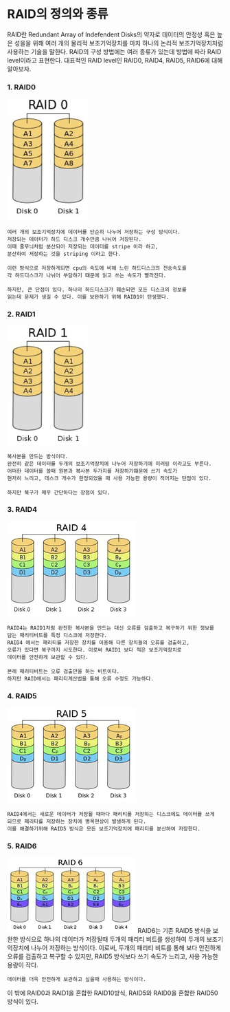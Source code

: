 # RAID의 정의와 종류
RAID란 Redundant Array of Indefendent Disks의 약자로
데이터의 안정성 혹은 높은 성을을 위해 여러 개의 물리적 보조기억장치를 마치 하나의
논리적 보조기억장치처럼 사용하는 기술을 말한다.
RAID의 구성 방법에는 여러 종류가 있는데 방법에 따라 RAID level이라고 표현한다.
대표적인 RAID level인 RAID0, RAID4, RAID5, RAID6에 대해 알아보자.

### 1. RAID0
![raid0](./images/raid0.png)

    여러 개의 보조기억장치에 데이터를 단순히 나누어 저장하는 구성 방식이다.
    저장되는 데이터가 하드 디스크 개수만큼 나뉘어 저장된다.
    이때 줄무늬처럼 분산되어 저장되는 데이터를 stripe 이라 하고,
    분산하여 저장하는 것을 striping 이라고 한다.

    이런 방식으로 저장하게되면 cpu의 속도에 비해 느린 하드디스크의 전송속도를
    각 하드디스크가 나뉘어 부담하기 떄문에 읽고 쓰는 속도가 빨라진다.

    하지만, 큰 단점이 있다. 하나의 하드디스크가 훼손되면 모든 디스크의 정보를
    읽는데 문제가 생길 수 있다. 이를 보완하기 위해 RAID1이 탄생했다.

### 2. RAID1
![raid1](./images/raid1.png)

    복사본을 만드는 방식이다.
    완전히 같은 데이터를 두개의 보조기억장치에 나누어 저장하기에 미러링 이라고도 부른다.
    어떠한 데이터를 쓸때 원본과 복사본 두가지를 저장하기떄문에 쓰기 속도가
    현저히 느리고, 데스크 개수가 한정되었을 때 사용 가능한 용량이 적어지는 단점이 있다.
    
    하지만 복구가 매우 간단하다는 장점이 있다.

### 3. RAID4
![raid4](./images/raid4.png)

    RAID4는 RAID1처럼 완전한 복사본을 만드는 대신 오류를 검출하고 복구하기 위한 정보를
    담는 패리티비트를 특정 디스크에 저장한다.
    RAID4 에서는 패리티를 저장한 장치를 이용해 다른 장치들의 오류를 검출하고, 
    오류가 있다면 복구까지 시도한다. 이로써 RAID1 보다 적은 보조기억장치로
    데이터를 안전하게 보관할 수 있다.

    본래 패리티비트는 오류 검출만을 하는 비트이다.
    하지만 RAID에서는 패리티계산법을 통해 오류 수정도 가능하다.

### 4. RAID5
![raid5](./images/raid5.png)
    
    RAID4에서는 새로운 데이터가 저장될 때마다 패리티를 저장하는 디스크에도 데이터를 쓰게
    되므로 패리티를 저장하는 장치에 병목현상이 발생하게 된다.
    이를 해결하기위해 RAID5 방식은 모든 보조기억장치에 패리티를 분산하여 저장한다.

### 5. RAID6
![raid6](./images/raid6.png)
    RAID6는 기존 RAID5 방식을 보완한 방식으로
    하나의 데이터가 저장될때 두개의 패리티 비트를 생성하여
    두개의 보조기억장치에 나누어 저장하는 방식이다.
    이로써, 두개의 패리티 비트를 통해 보다 안전하게 오류를 검출하고 복구할 수 있지만,
    RAID5 방식보다 쓰기 속도가 느리고, 사용 가능한 용량이 작다.

    데이터를 더욱 안전하게 보관하고 싶을때 사용하는 방식이다.

이 밖에 RAID0과 RAID1을 혼합한 RAID10방식, RAID5와 RAID0을 혼합한 RAID50방식이 있다.